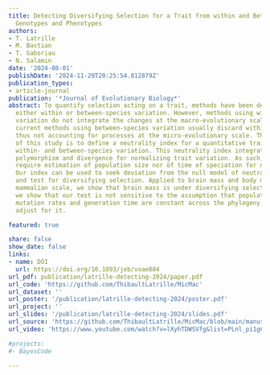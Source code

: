 ```yaml
---
title: Detecting Diversifying Selection for a Trait from within and Between-Species
  Genotypes and Phenotypes
authors:
- T. Latrille
- M. Bastian
- T. Gaboriau
- N. Salamin
date: '2024-08-01'
publishDate: '2024-11-20T20:25:54.812879Z'
publication_types:
- article-journal
publication: '*Journal of Evolutionary Biology*'
abstract: To quantify selection acting on a trait, methods have been developed using
  either within or between-species variation. However, methods using within-species
  variation do not integrate the changes at the macro-evolutionary scale. Conversely,
  current methods using between-species variation usually discard within-species variation,
  thus not accounting for processes at the micro-evolutionary scale. The main goal
  of this study is to define a neutrality index for a quantitative trait, by combining
  within- and between-species variation. This neutrality index integrates nucleotide
  polymorphism and divergence for normalizing trait variation. As such, it does not
  require estimation of population size nor of time of speciation for normalization.
  Our index can be used to seek deviation from the null model of neutral evolution,
  and test for diversifying selection. Applied to brain mass and body mass at the
  mammalian scale, we show that brain mass is under diversifying selection. Finally,
  we show that our test is not sensitive to the assumption that population sizes,
  mutation rates and generation time are constant across the phylogeny, and automatically
  adjust for it.

featured: true

share: false
show_date: false
links:
- name: DOI
  url: https://doi.org/10.1093/jeb/voae084
url_pdf: publication/latrille-detecting-2024/paper.pdf
url_code: 'https://github.com/ThibaultLatrille/MicMac'
url_dataset: ''
url_poster: '/publication/latrille-detecting-2024/poster.pdf'
url_project: ''
url_slides: '/publication/latrille-detecting-2024/slides.pdf'
url_source: 'https://github.com/ThibaultLatrille/MicMac/blob/main/manuscript/main.tex'
url_video: 'https://www.youtube.com/watch?v=lXyhTDWSVfg&list=PLnl_pi1g6Uve0ZkdmIUjGw3fu91avxcE3&index=164&t=4238s'

#projects:
#- BayesCode

---
```

